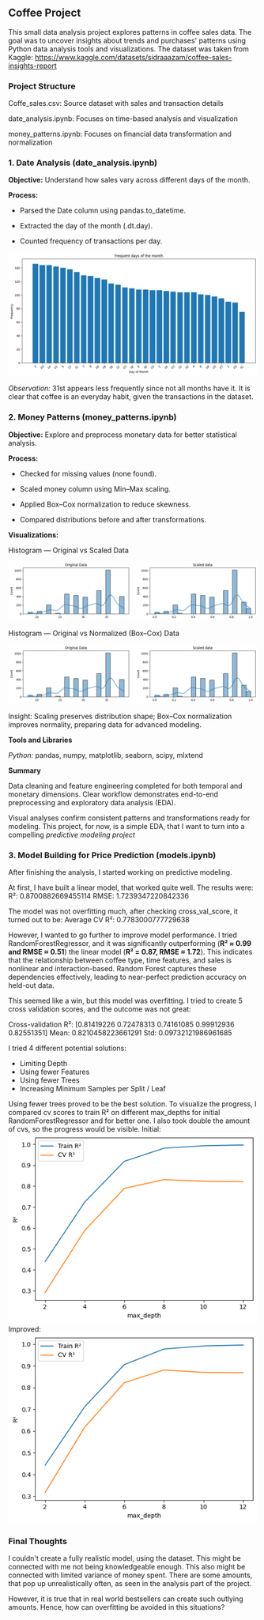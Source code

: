 ## Coffee Project

This small data analysis project explores patterns in coffee sales data. The goal was to uncover insights about trends and purchases' patterns using Python data analysis tools and visualizations. The dataset was taken from Kaggle: https://www.kaggle.com/datasets/sidraaazam/coffee-sales-insights-report

### Project Structure

Coffe_sales.csv: Source dataset with sales and transaction details

date_analysis.ipynb: Focuses on time-based analysis and visualization

money_patterns.ipynb: Focuses on financial data transformation and normalization

### 1. Date Analysis (date_analysis.ipynb)

**Objective:**
Understand how sales vary across different days of the month.

**Process:**

- Parsed the Date column using pandas.to_datetime.

- Extracted the day of the month (.dt.day).

- Counted frequency of transactions per day.

![alt text](graphs/freq_days_graph.png)

*Observation:* 31st appears less frequently since not all months have it. It is clear that coffee is an everyday habit, given the transactions in the dataset.

### 2. Money Patterns (money_patterns.ipynb)

**Objective:**
Explore and preprocess monetary data for better statistical analysis.

**Process:**

- Checked for missing values (none found).

- Scaled money column using Min–Max scaling.

- Applied Box–Cox normalization to reduce skewness.

- Compared distributions before and after transformations.

**Visualizations:**

Histogram — Original vs Scaled Data

![alt text](graphs/orig_n_scaled_graph.png)

Histogram — Original vs Normalized (Box–Cox) Data

![alt text](graphs/orig_n_scaled_graph.png)

Insight: Scaling preserves distribution shape; Box–Cox normalization improves normality, preparing data for advanced modeling.

**Tools and Libraries**

*Python:* pandas, numpy, matplotlib, seaborn, scipy, mlxtend


**Summary**

Data cleaning and feature engineering completed for both temporal and monetary dimensions. Clear workflow demonstrates end-to-end preprocessing and exploratory data analysis (EDA).

Visual analyses confirm consistent patterns and transformations ready for modeling. This project, for now, is a simple EDA, that I want to turn into a compelling *predictive modeling project*

### 3. Model Building for Price Prediction (models.ipynb)

After finishing the analysis, I started working on predictive modeling.

At first, I have built a linear model, that worked quite well. The results were:
R²: 0.8700882669455114
RMSE: 1.7239347220842336

The model was not overfitting much, after checking cross_val_score, it turned out to be:
Average CV R²: 0.7783000777729638

However, I wanted to go further to improve model performance. I tried RandomForestRegressor, and it was significantly outperforming (**R² ≈ 0.99 and RMSE ≈ 0.51**) the linear model (**R² = 0.87, RMSE ≈ 1.72**). This indicates that the relationship between coffee type, time features, and sales is nonlinear and interaction-based. Random Forest captures these dependencies effectively, leading to near-perfect prediction accuracy on held-out data.

This seemed like a win, but this model was overfitting. I tried to create 5 cross validation scores, and the outcome was not great:

Cross-validation R²: [0.81419226 0.72478313 0.74161085 0.99912936 0.82551351]
Mean: 0.8210458223661291 Std: 0.09732121986961685

I tried 4 different potential solutions: 
- Limiting Depth 
- Using fewer Features
- Using fewer Trees
- Increasing Minimum Samples per Split / Leaf

Using fewer trees proved to be the best solution. To visualize the progress, I compared cv scores to train R² on different max_depths for initial RandomForestRegressor and for better one. I also took double the amount of cvs, so the progress would be visible.
Initial:
![alt text](graphs/initial_rfr.png)
Improved:
![alt text](graphs/optimized_rfr.png)

### Final Thoughts

I couldn't create a fully realistic model, using the dataset. This might be connected with me not being knowledgeable enough. This also might be connected with limited variance of money spent. There are some amounts, that pop up unrealistically often, as seen in the analysis part of the project. 

However, it is true that in real world bestsellers can create such outlying amounts. Hence, how can overfitting be avoided in this situations?